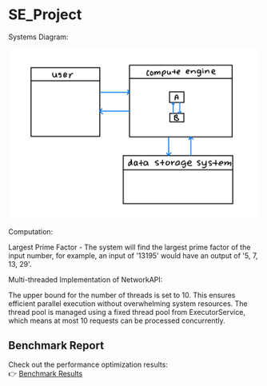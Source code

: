 # SE_Project
Systems Diagram:

![Systems Diagram Image](https://github.com/melataylor519/SE_Project/blob/main/IMG_0020.png?raw=true)


Computation:

Largest Prime Factor - The system will find the largest prime factor of the input number, for example, an input of '13195' would have an output of '5, 7, 13, 29'.


Multi-threaded Implementation of NetworkAPI: 

The upper bound for the number of threads is set to 10. This ensures efficient parallel execution without overwhelming system resources.
The thread pool is managed using a fixed thread pool from ExecutorService, which means at most 10 requests can be processed concurrently.

## Benchmark Report

Check out the performance optimization results:  
👉 [Benchmark Results](./benchmark.md)
